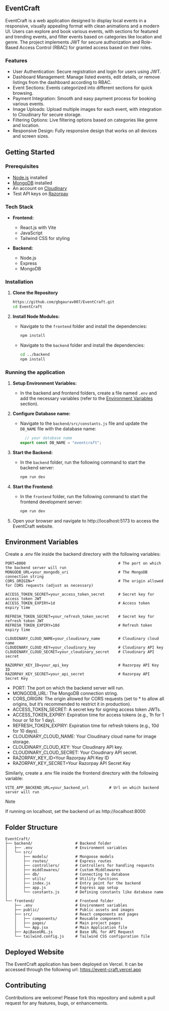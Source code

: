 ## EventCraft

EventCraft is a web application designed to display local events in a responsive, visually appealing format with clean animations and a modern UI. Users can explore and book various events, with sections for featured and trending events, and filter events based on categories like location and genre. The project implements JWT for secure authorization and Role-Based Access Control (RBAC) for granted access based on their roles.

### Features

- User Authentication: Secure registration and login for users using JWT.
- Dashboard Management: Manage listed events, edit details, or remove listings from the dashboard according to RBAC.
- Event Sections: Events categorized into different sections for quick browsing.
- Payment Integration: Smooth and easy payment process for booking various events.
- Image Uploads: Upload multiple images for each event, with integration to Cloudinary for secure storage.
- Filtering Options: Live filtering options based on categories like genre and location.
- Responsive Design: Fully responsive design that works on all devices and screen sizes.

## Getting Started

### Prerequisites

- [Node.js](https://nodejs.org/en/download) installed
- [MongoDB](https://www.mongodb.com/try/download) installed 
- An account on [Cloudinary](https://cloudinary.com)
- Test API keys on [Razorpay](https://dashboard.razorpay.com/app/website-app-settings/api-keys)

### Tech Stack

- **Frontend:**
  - React.js with Vite
  - JavaScript
  - Tailwind CSS for styling

- **Backend:**
  - Node.js
  - Express
  - MongoDB

### Installation

1. **Clone the Repository**

   ```bash
   https://github.com/gbgaurav007/EventCraft.git
   cd EventCraft
   ```

2. **Install Node Modules:**
    - Navigate to the `frontend` folder and install the dependencies:
      ```sh
      npm install
      ```

    - Navigate to the `backend` folder and install the dependencies:
      ```sh
      cd ../backend
      npm install
      ```

### Running the application

1. **Setup Environment Variables:**
    - In the backend and frontend folders, create a file named `.env` and add the necessary variables (refer to the [Environment Variables](#environment-variables) section).

2. **Configure Database name:**
    - Navigate to the `backend/src/constants.js` file and update the `DB_NAME` file with the database name:
      ```js
        // your database name
      export const DB_NAME = "eventcraft";
      ```

3. **Start the Backend:**
    - In the `backend` folder, run the following command to start the backend server:
      ```sh
      npm run dev
      ```

4. **Start the Frontend:**
    - In the `frontend` folder, run the following command to start the frontend development server:
      ```sh
      npm run dev
      ```

5.	Open your browser and navigate to http://localhost:5173 to access the EventCraft website.

## Environment Variables

Create a .env file inside the backend directory with the following variables:

```plaintext
PORT=8000                                         # The port on which the backend server will run
MONGODB_URL=your_mongodb_uri                      # The MongoDB connection string
CORS_ORIGIN=*                                     # The origin allowed for CORS requests (adjust as necessary)

ACCESS_TOKEN_SECRET=your_access_token_secret      # Secret key for access token JWT
ACCESS_TOKEN_EXPIRY=1d                            # Access token expiry time

REFRESH_TOKEN_SECRET=your_refresh_token_secret    # Secret key for refresh token JWT
REFRESH_TOKEN_EXPIRY=10d                          # Refresh token expiry time

CLOUDINARY_CLOUD_NAME=your_cloudinary_name        # Cloudinary cloud name
CLOUDINARY_CLOUD_KEY=your_cloudinary_key          # Cloudinary API key
CLOUDINARY_CLOUD_SECRET=your_cloudinary_secret    # Cloudinary API secret

RAZORPAY_KEY_ID=your_api_key                      # Razorpay API Key ID
RAZORPAY_KEY_SECRET=your_api_secret               # Razorpay API Secret Key
```

- PORT: The port on which the backend server will run.
- MONGODB_URL: The MongoDB connection string.
- CORS_ORIGIN: The origin allowed for CORS requests (set to * to allow all origins, but it’s recommended to restrict it in production).
- ACCESS_TOKEN_SECRET: A secret key for signing access token JWTs.
- ACCESS_TOKEN_EXPIRY: Expiration time for access tokens (e.g., 1h for 1 hour or 1d for 1 day).
- REFRESH_TOKEN_EXPIRY: Expiration time for refresh tokens (e.g., 10d for 10 days).
- CLOUDINARY_CLOUD_NAME: Your Cloudinary cloud name for image storage.
- CLOUDINARY_CLOUD_KEY: Your Cloudinary API key.
- CLOUDINARY_CLOUD_SECRET: Your Cloudinary API secret.
- RAZORPAY_KEY_ID=Your Razorpay API Key ID
- RAZORPAY_KEY_SECRET=Your Razorpay API Secret Key

Similarly, create a .env file inside the frontend directory with the following variable:

```plaintext
VITE_APP_BACKEND_URL=your_backend_url         # Url on which backend server will run
```

> [!NOTE]
> If running on localhost, set the backend url as http://localhost:8000

## Folder Structure

```plaintext
EventCraft/
├── backend/                   # Backend folder
│   ├── .env                   # Environment variables
│   └── src/
│       ├── models/            # Mongoose models
│       ├── routes/            # Express routes
│       ├── controllers/       # Controllers for handling requests
│       ├── middlewares/       # Custom Middlewares
│       ├── db/                # Connecting to database
│       ├── utils/             # Utility functions
│       ├── index.js           # Entry point for the backend
│       ├── app.js             # Express app setup
│       └── constants.js       # Defining constants like database name
│
└── frontend/                  # Frontend folder
    ├── .env                   # Environment variables
    ├── public/                # Public assets and images
    ├── src/                   # React components and pages
    │   ├── components/        # Reusable components
    │   ├── pages/             # Main project pages
    │   └── App.jsx            # Main Application file 
    ├── ApiBaseURL.js          # Base URL for API Request           
    └── tailwind.config.js     # Tailwind CSS configuration file
```

## Deployed Website

The EventCraft application has been deployed on Vercel. It can be accessed through the following url: https://event-craft.vercel.app

## Contributing

Contributions are welcome! Please fork this repository and submit a pull request for any features, bugs, or enhancements.

